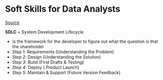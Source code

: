 # Soft Skills for Data Analysts

[Source](https://www.youtube.com/watch?v=S94gQw67owA)

**SDLC** = System Development Lifecycle

- is the framework for the developer to figure out what the question is that the shareholder
- _Step 1_: Requirements (Understanding the Problem)
- _Step 2_: Design (Understanding the Solution)
- _Step 3_: Build (First Drafts & Testing)
- _Step 4_: Deploy ( Product Launch)
- _Step 5_: Maintain & Support (Future Version Feedback)

